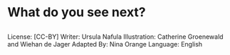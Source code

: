 # What do you see next?

##

##

##

##

##

##

##

##

##
License: [CC-BY]
Writer: Ursula Nafula
Illustration: Catherine Groenewald and Wiehan de Jager
Adapted By: Nina Orange
Language: English
